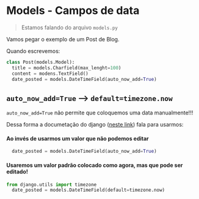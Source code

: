 # Models - Campos de data
> Estamos falando do arquivo ```models.py```

Vamos pegar o exemplo de um Post de Blog.

Quando escrevemos:

```python
class Post(models.Model):
  title = models.Charfield(max_lenght=100)
  content = modens.TextField()
  date_posted = models.DateTimeField(auto_now_add=True)
```

## ```auto_now_add=True``` --> ```default=timezone.now```
 ```auto_now_add=True``` não permite que coloquemos uma data manualmente!!!

Dessa forma a documetação do django ([neste link](https://docs.djangoproject.com/en/3.0/ref/models/fields/#django.db.models.DateField.auto_now)) fala para usarmos:


#### Ao invés de usarmos um valor que não podemos editar
```python
  date_posted = models.DateTimeField(auto_now_add=True)
```

#### Usaremos um valor padrão colocado como agora, mas que pode ser editado! 
```python
from django.utils import timezone
  date_posted = models.DateTimeField(default=timezone.now)
```
